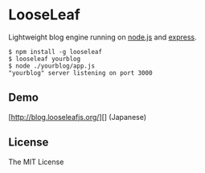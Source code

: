 # LooseLeaf

Lightweight blog engine running on [node.js][] and [express][].

	$ npm install -g looseleaf
	$ looseleaf yourblog
	$ node ./yourblog/app.js
	"yourblog" server listening on port 3000

[node.js]: http://nodejs.org/
[express]: http://expressjs.com/

## Demo

[http://blog.looseleafjs.org/][] (Japanese)

[http://blog.looseleafjs.org/]: http://blog.looseleafjs.org/

## License 

The MIT License

